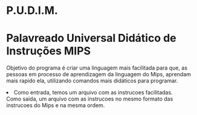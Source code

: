# P.U.D.I.M.

<h1>Palavreado Universal Didático de Instruções MIPS</h1>

<p>
   
Objetivo do programa é criar uma linguagem mais facilitada para que, as pessoas em processo de aprendizagem da linguagem do Mips, aprendam mais rapido ela, utilizando comandos mais didáticos para programar.
	<li>Como entrada, temos um arquivo com as instrucoes facilitadas.</li>
	Como saida, um arquivo com as instrucoes no mesmo formato das instrucoes do Mips e na mesma ordem.

</p>
